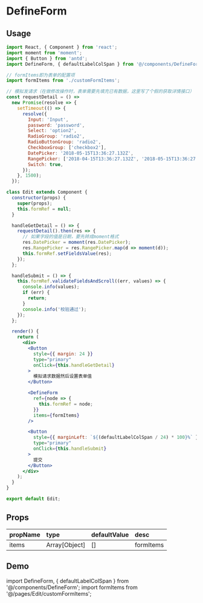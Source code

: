# DefineForm

## Usage

```jsx
import React, { Component } from 'react';
import moment from 'moment';
import { Button } from 'antd';
import DefineForm, { defaultLabelColSpan } from '@/components/DefineForm';

// formItems即为表单的配置项
import formItems from './customFormItems';

// 模拟发请求（在做修改操作时，表单需要先填充已有数据，这里写了个假的获取详情接口）
const requestDetail = () =>
  new Promise(resolve => {
    setTimeout(() => {
      resolve({
        Input: 'Input',
        password: 'password',
        Select: 'option2',
        RadioGroup: 'radio2',
        RadioButtonGroup: 'radio2',
        CheckboxGroup: ['checkbox2'],
        DatePicker: '2018-05-15T13:36:27.132Z',
        RangePicker: ['2018-04-15T13:36:27.132Z', '2018-05-15T13:36:27.132Z'],
        Switch: true,
      });
    }, 1500);
  });

class Edit extends Component {
  constructor(props) {
    super(props);
    this.formRef = null;
  }

  handleGetDetail = () => {
    requestDetail().then(res => {
      // 如果字段的值是日期，要先转成moment格式
      res.DatePicker = moment(res.DatePicker);
      res.RangePicker = res.RangePicker.map(d => moment(d));
      this.formRef.setFieldsValue(res);
    });
  };

  handleSubmit = () => {
    this.formRef.validateFieldsAndScroll((err, values) => {
      console.info(values);
      if (err) {
        return;
      }
      console.info('校验通过');
    });
  };

  render() {
    return (
      <div>
        <Button
          style={{ margin: 24 }}
          type="primary"
          onClick={this.handleGetDetail}
        >
          模拟请求数据然后设置表单值
        </Button>

        <DefineForm
          ref={node => {
            this.formRef = node;
          }}
          items={formItems}
        />

        <Button
          style={{ marginLeft: `${(defaultLabelColSpan / 24) * 100}%` }}
          type="primary"
          onClick={this.handleSubmit}
        >
          提交
        </Button>
      </div>
    );
  }
}

export default Edit;
```

## Props

| propName | type          | defaultValue | desc      |
| :------- | :------------ | :----------- | :-------- |
| items    | Array[Object] | []           | formItems |

## Demo

import DefineForm, { defaultLabelColSpan } from '@/components/DefineForm';
import formItems from '@/pages/Edit/customFormItems';

<DefineForm items={formItems} />
